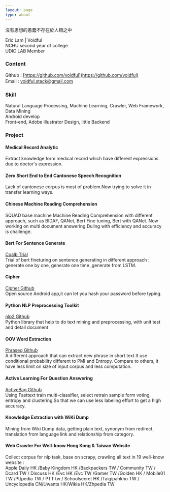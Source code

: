 ```yaml
---
layout: page
type: about
---
```


沒有思想的愚蠢不存在於人類之中  

Eric Lam | Voidful   
NCHU second year of college  
UDIC LAB Member   

### Content
Github : [https://github.com/voidful](https://github.com/voidful)      
Email : [voidful.stack@gmail.com](voidful.stack@gmail.com)　　　

### Skill
Natural Language Processing, Machine Learning, Crawler, Web Framework, Data Mining   
Android develop   
Front-end, Adobe illustrator Design, little Backend    

### Project   
####   Medical Record Analytic
Extract knowledge form medical record which have different expressions due to doctor's expression.   
   
#### Zero Short End to End Cantonese Speech Recognition   
Lack of cantonese corpus is most of problem.Now trying to solve it in transfer learning ways.    
 
#### Chinese Machine Reading Comprehension
SQUAD base machine Machine Reading Comprehension with different approach, such as BIDAF, QANet, Bert Fine tuning, Bert with QANet.
Now working on multi document answering.Duling with efficiency and accuracy is challenge.   

#### Bert For Sentence Generate 
[Coalb Trial](https://colab.research.google.com/drive/1AMcUHMzCny4RrPppM2_VnzN8p59w87YT)    
Trial of bert fineturing on sentence generating in different approach : generate one by one, generate one time ,generate from LSTM.   

#### Cipher 
[Cipher Github](https://voidful.github.io/Cipher/)     
Open source Android app,it can let you hash your password before typing.   

#### Python NLP Preprocessing Toolkit
[nlp2 Github](https://github.com/voidful/nlp2)     
Python library that help to do text mining and preprocessing, with unit test and detail document

#### OOV Word Extraction   
[Phraseg Github](https://github.com/voidful/Phraseg)     
A different approach that can extract new phrase in short text.It use conditional probability different to PMI and Entropy. Compare to others, it have less limit on size of input corpus and less computation.    

#### Active Learning For Question Answering  
[ActiveBag Github](https://github.com/voidful/ActiveBag)      
Using Fasttext train multi-classifier, select retrain sample form voting, entropy and clustering.So that we can use less labeling effort to get a high accuracy.    

#### Knowledge Extraction with WiKi Dump   
Mining from Wiki Dump data, getting plain text, synonym from redirect, translation from language link and relationship from category.   

#### Web Crawler For Well-know Hong Kong & Taiwan Website
Collect corpus for nlp task, base on scrapy, crawling all text in 19 well-know website :   
Apple Daily HK /Baby Kingdom HK /Backpackers TW / Community TW / Dcard TW / Discuss HK /Evc HK /Evc TW /Gamer TW /Golden HK / Mobile01 TW /Pttpedia TW / PTT tw / Schoolsecret HK /Taigipahkho TW / Uncyclopedia CN/Uwants HK/Wikia HK/Zhpedia TW   


